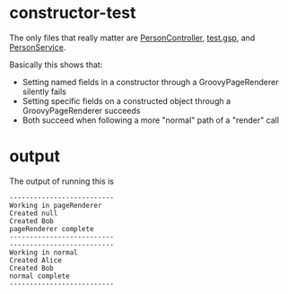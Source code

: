 # constructor-test
The only files that really matter are [PersonController](https://github.com/danduke/constructor-test/blob/master/grails-app/controllers/constructor/test/PersonController.groovy), [test.gsp](https://github.com/danduke/constructor-test/blob/master/grails-app/views/test.gsp), and [PersonService](https://github.com/danduke/constructor-test/blob/master/grails-app/services/constructor/test/PersonService.groovy).

Basically this shows that:
* Setting named fields in a constructor through a GroovyPageRenderer silently fails
* Setting specific fields on a constructed object through a GroovyPageRenderer succeeds
* Both succeed when following a more "normal" path of a "render" call

# output
The output of running this is

    --------------------------
    Working in pageRenderer
    Created null
    Created Bob
    pageRenderer complete
    --------------------------
    --------------------------
    Working in normal
    Created Alice
    Created Bob
    normal complete
    --------------------------
